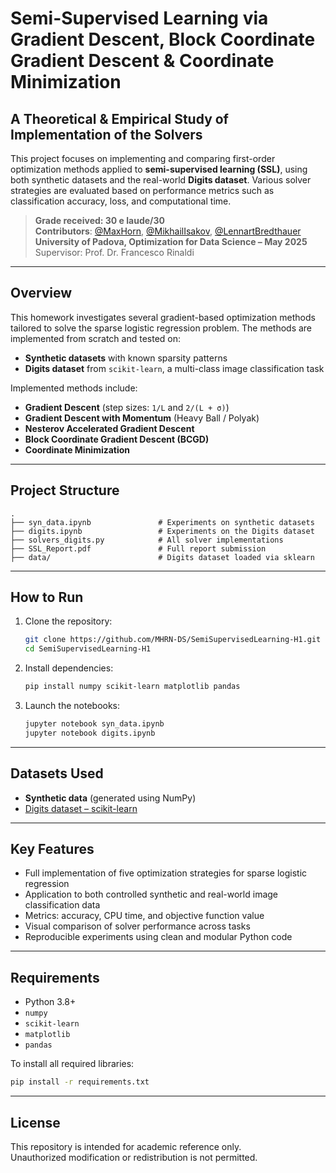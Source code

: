 # Semi-Supervised Learning via Gradient Descent, Block Coordinate Gradient Descent & Coordinate Minimization
## A Theoretical & Empirical Study of Implementation of the Solvers

This project focuses on implementing and comparing first-order optimization methods applied to **semi-supervised learning (SSL)**, using both synthetic datasets and the real-world **Digits dataset**. Various solver strategies are evaluated based on performance metrics such as classification accuracy, loss, and computational time.

> **Grade received: 30 e laude/30**  
> **Contributors**: [@MaxHorn](https://github.com/MHRN-DS), [@MikhailIsakov](https://github.com/Mishlen337), [@LennartBredthauer](https://github.com/Lenny945)  
> **University of Padova, Optimization for Data Science – May 2025**  
> Supervisor: Prof. Dr. Francesco Rinaldi

---

## Overview

This homework investigates several gradient-based optimization methods tailored to solve the sparse logistic regression problem. The methods are implemented from scratch and tested on:

- **Synthetic datasets** with known sparsity patterns
- **Digits dataset** from `scikit-learn`, a multi-class image classification task

Implemented methods include:

- **Gradient Descent** (step sizes: `1/L` and `2/(L + σ)`)
- **Gradient Descent with Momentum** (Heavy Ball / Polyak)
- **Nesterov Accelerated Gradient Descent**
- **Block Coordinate Gradient Descent (BCGD)**
- **Coordinate Minimization**

---

## Project Structure

```
.
├── syn_data.ipynb               # Experiments on synthetic datasets
├── digits.ipynb                 # Experiments on the Digits dataset
├── solvers_digits.py            # All solver implementations
├── SSL_Report.pdf               # Full report submission
├── data/                        # Digits dataset loaded via sklearn
```

---

## How to Run

1. Clone the repository:
   ```bash
   git clone https://github.com/MHRN-DS/SemiSupervisedLearning-H1.git
   cd SemiSupervisedLearning-H1
   ```

2. Install dependencies:
   ```bash
   pip install numpy scikit-learn matplotlib pandas
   ```

3. Launch the notebooks:
   ```bash
   jupyter notebook syn_data.ipynb
   jupyter notebook digits.ipynb
   ```

---

## Datasets Used

- **Synthetic data** (generated using NumPy)
- [Digits dataset – scikit-learn](https://scikit-learn.org/stable/modules/generated/sklearn.datasets.load_digits.html)

---

## Key Features

- Full implementation of five optimization strategies for sparse logistic regression
- Application to both controlled synthetic and real-world image classification data
- Metrics: accuracy, CPU time, and objective function value
- Visual comparison of solver performance across tasks
- Reproducible experiments using clean and modular Python code

---

## Requirements

- Python 3.8+
- `numpy`
- `scikit-learn`
- `matplotlib`
- `pandas`

To install all required libraries:
```bash
pip install -r requirements.txt
```

---

## License

This repository is intended for academic reference only.  
Unauthorized modification or redistribution is not permitted.
